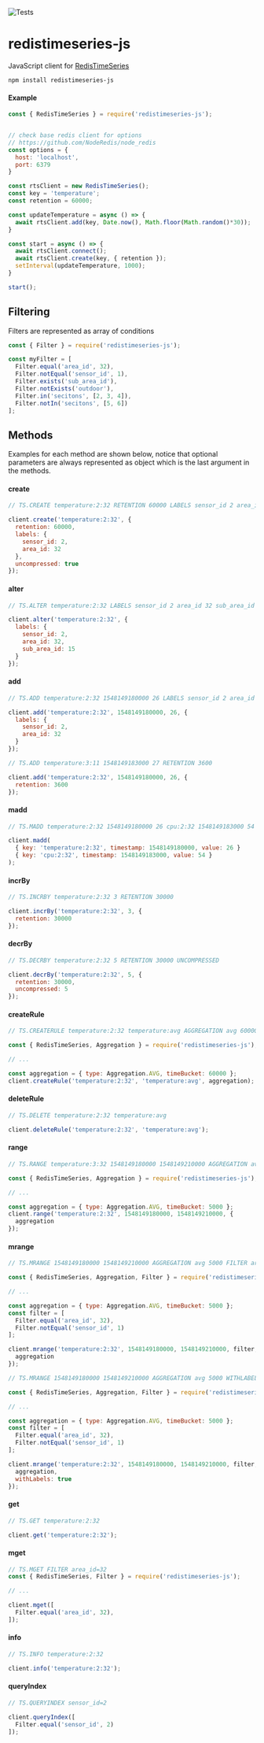 ![Tests](https://github.com/nikolovskimilos/redistimeseries-js/workflows/Testing/badge.svg)

# redistimeseries-js

JavaScript client for [RedisTimeSeries](https://github.com/RedisLabsModules/redis-timeseries)

```
npm install redistimeseries-js
```


#### Example

```javascript
const { RedisTimeSeries } = require('redistimeseries-js');


// check base redis client for options
// https://github.com/NodeRedis/node_redis
const options = {
  host: 'localhost',
  port: 6379
}

const rtsClient = new RedisTimeSeries();
const key = 'temperature';
const retention = 60000;

const updateTemperature = async () => {
  await rtsClient.add(key, Date.now(), Math.floor(Math.random()*30));
}

const start = async () => {
  await rtsClient.connect();
  await rtsClient.create(key, { retention });
  setInterval(updateTemperature, 1000);
}

start();

```


## Filtering

Filters are represented as array of conditions

```javascript
const { Filter } = require('redistimeseries-js');

const myFilter = [
  Filter.equal('area_id', 32),
  Filter.notEqual('sensor_id', 1),
  Filter.exists('sub_area_id'),
  Filter.notExists('outdoor'),
  Filter.in('secitons', [2, 3, 4]),
  Filter.notIn('secitons', [5, 6])
];

```

## Methods

Examples for each method are shown below, notice that optional parameters are always represented as object which is the last argument in the methods.

#### create
```javascript
// TS.CREATE temperature:2:32 RETENTION 60000 LABELS sensor_id 2 area_id 32 UNCOMPRESSED

client.create('temperature:2:32', {
  retention: 60000,
  labels: {
    sensor_id: 2,
    area_id: 32
  },
  uncompressed: true
});
```

#### alter
```javascript
// TS.ALTER temperature:2:32 LABELS sensor_id 2 area_id 32 sub_area_id 15

client.alter('temperature:2:32', {
  labels: {
    sensor_id: 2,
    area_id: 32,
    sub_area_id: 15
  }
});
```

#### add
```javascript
// TS.ADD temperature:2:32 1548149180000 26 LABELS sensor_id 2 area_id 32

client.add('temperature:2:32', 1548149180000, 26, {
  labels: {
    sensor_id: 2,
    area_id: 32
  }
});
```
```javascript
// TS.ADD temperature:3:11 1548149183000 27 RETENTION 3600

client.add('temperature:2:32', 1548149180000, 26, {
  retention: 3600
});
```

#### madd
```javascript
// TS.MADD temperature:2:32 1548149180000 26 cpu:2:32 1548149183000 54

client.madd(
  { key: 'temperature:2:32', timestamp: 1548149180000, value: 26 }
  { key: 'cpu:2:32', timestamp: 1548149183000, value: 54 }
);
```

#### incrBy
```javascript
// TS.INCRBY temperature:2:32 3 RETENTION 30000

client.incrBy('temperature:2:32', 3, {
  retention: 30000
});
```

#### decrBy
```javascript
// TS.DECRBY temperature:2:32 5 RETENTION 30000 UNCOMPRESSED

client.decrBy('temperature:2:32', 5, {
  retention: 30000,
  uncompressed: 5
});
```

#### createRule
```javascript
// TS.CREATERULE temperature:2:32 temperature:avg AGGREGATION avg 60000

const { RedisTimeSeries, Aggregation } = require('redistimeseries-js');

// ...

const aggregation = { type: Aggregation.AVG, timeBucket: 60000 };
client.createRule('temperature:2:32', 'temperature:avg', aggregation);
```

#### deleteRule
```javascript
// TS.DELETE temperature:2:32 temperature:avg

client.deleteRule('temperature:2:32', 'temperature:avg');
```

#### range
```javascript
// TS.RANGE temperature:3:32 1548149180000 1548149210000 AGGREGATION avg 5000

const { RedisTimeSeries, Aggregation } = require('redistimeseries-js');

// ...

const aggregation = { type: Aggregation.AVG, timeBucket: 5000 };
client.range('temperature:2:32', 1548149180000, 1548149210000, {
  aggregation
});
```

#### mrange
```javascript
// TS.MRANGE 1548149180000 1548149210000 AGGREGATION avg 5000 FILTER area_id=32 sensor_id!=1

const { RedisTimeSeries, Aggregation, Filter } = require('redistimeseries-js');

// ...

const aggregation = { type: Aggregation.AVG, timeBucket: 5000 };
const filter = [
  Filter.equal('area_id', 32),
  Filter.notEqual('sensor_id', 1)
];

client.mrange('temperature:2:32', 1548149180000, 1548149210000, filter, {
  aggregation
});
```

```javascript
// TS.MRANGE 1548149180000 1548149210000 AGGREGATION avg 5000 WITHLABELS FILTER area_id=32 sensor_id!=1

const { RedisTimeSeries, Aggregation, Filter } = require('redistimeseries-js');

// ...

const aggregation = { type: Aggregation.AVG, timeBucket: 5000 };
const filter = [
  Filter.equal('area_id', 32),
  Filter.notEqual('sensor_id', 1)
];

client.mrange('temperature:2:32', 1548149180000, 1548149210000, filter, {
  aggregation,
  withLabels: true
});
```


#### get
```javascript
// TS.GET temperature:2:32

client.get('temperature:2:32');
```

#### mget
```javascript
// TS.MGET FILTER area_id=32
const { RedisTimeSeries, Filter } = require('redistimeseries-js');

// ...

client.mget([
  Filter.equal('area_id', 32),
]);
```

#### info
```javascript
// TS.INFO temperature:2:32

client.info('temperature:2:32');
```

#### queryIndex
```javascript
// TS.QUERYINDEX sensor_id=2

client.queryIndex([
  Filter.equal('sensor_id', 2)
]);
```

